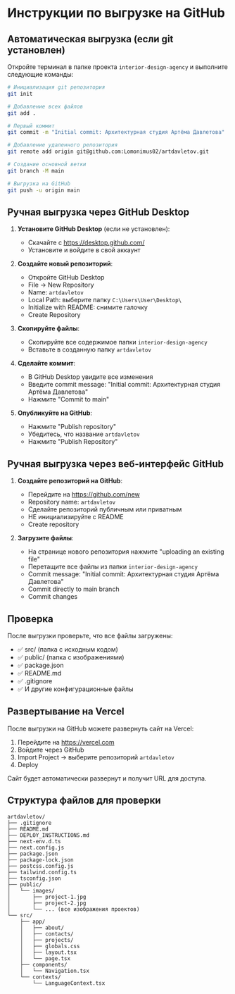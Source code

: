 # Инструкции по выгрузке на GitHub

## Автоматическая выгрузка (если git установлен)

Откройте терминал в папке проекта `interior-design-agency` и выполните следующие команды:

```bash
# Инициализация git репозитория
git init

# Добавление всех файлов
git add .

# Первый коммит
git commit -m "Initial commit: Архитектурная студия Артёма Давлетова"

# Добавление удаленного репозитория
git remote add origin git@github.com:Lomonimus02/artdavletov.git

# Создание основной ветки
git branch -M main

# Выгрузка на GitHub
git push -u origin main
```

## Ручная выгрузка через GitHub Desktop

1. **Установите GitHub Desktop** (если не установлен):
   - Скачайте с https://desktop.github.com/
   - Установите и войдите в свой аккаунт

2. **Создайте новый репозиторий**:
   - Откройте GitHub Desktop
   - File → New Repository
   - Name: `artdavletov`
   - Local Path: выберите папку `C:\Users\User\Desktop\`
   - Initialize with README: снимите галочку
   - Create Repository

3. **Скопируйте файлы**:
   - Скопируйте все содержимое папки `interior-design-agency`
   - Вставьте в созданную папку `artdavletov`

4. **Сделайте коммит**:
   - В GitHub Desktop увидите все изменения
   - Введите commit message: "Initial commit: Архитектурная студия Артёма Давлетова"
   - Нажмите "Commit to main"

5. **Опубликуйте на GitHub**:
   - Нажмите "Publish repository"
   - Убедитесь, что название `artdavletov`
   - Нажмите "Publish Repository"

## Ручная выгрузка через веб-интерфейс GitHub

1. **Создайте репозиторий на GitHub**:
   - Перейдите на https://github.com/new
   - Repository name: `artdavletov`
   - Сделайте репозиторий публичным или приватным
   - НЕ инициализируйте с README
   - Create repository

2. **Загрузите файлы**:
   - На странице нового репозитория нажмите "uploading an existing file"
   - Перетащите все файлы из папки `interior-design-agency`
   - Commit message: "Initial commit: Архитектурная студия Артёма Давлетова"
   - Commit directly to main branch
   - Commit changes

## Проверка

После выгрузки проверьте, что все файлы загружены:
- ✅ src/ (папка с исходным кодом)
- ✅ public/ (папка с изображениями)
- ✅ package.json
- ✅ README.md
- ✅ .gitignore
- ✅ И другие конфигурационные файлы

## Развертывание на Vercel

После выгрузки на GitHub можете развернуть сайт на Vercel:

1. Перейдите на https://vercel.com
2. Войдите через GitHub
3. Import Project → выберите репозиторий `artdavletov`
4. Deploy

Сайт будет автоматически развернут и получит URL для доступа.

## Структура файлов для проверки

```
artdavletov/
├── .gitignore
├── README.md
├── DEPLOY_INSTRUCTIONS.md
├── next-env.d.ts
├── next.config.js
├── package.json
├── package-lock.json
├── postcss.config.js
├── tailwind.config.ts
├── tsconfig.json
├── public/
│   └── images/
│       ├── project-1.jpg
│       ├── project-2.jpg
│       └── ... (все изображения проектов)
└── src/
    ├── app/
    │   ├── about/
    │   ├── contacts/
    │   ├── projects/
    │   ├── globals.css
    │   ├── layout.tsx
    │   └── page.tsx
    ├── components/
    │   └── Navigation.tsx
    └── contexts/
        └── LanguageContext.tsx
```
